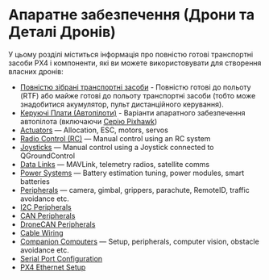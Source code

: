 # Апаратне забезпечення (Дрони та Деталі Дронів)

У цьому розділі міститься інформація про повністю готові транспортні засоби PX4 і компоненти, які ви можете використовувати для створення власних дронів:

- [Повністю зібрані транспортні засоби](../complete_vehicles/README.md) - Повністю готові до польоту (RTF) або майже готові до польоту транспортні засоби (тобто може знадобитися акумулятор, пульт дистанційного керування).
- [Керуючі Плати (Автопілоти)](../flight_controller/README.md) - Варіанти апаратного забезпечення автопілота (включаючи [Серію Pixhawk](../flight_controller/pixhawk_series.md))
- [Actuators](../actuators/README.md) — Allocation, ESC, motors, servos
- [Radio Control (RC)](../getting_started/rc_transmitter_receiver.md) — Manual control using an RC system
- [Joysticks](../config/joystick.md) — Manual control using a Joystick connected to QGroundControl
- [Data Links](../data_links/README.md) — MAVLink, telemetry radios, satellite comms
- [Power Systems](../power_systems/README.md) — Battery estimation tuning, power modules, smart batteries
- [Peripherals](../peripherals/README.md) — camera, gimbal, grippers, parachute, RemoteID, traffic avoidance etc.
- [I2C Peripherals](../sensor_bus/i2c_general.md)
- [CAN Peripherals](../can/README.md)
- [DroneCAN Peripherals](../dronecan/README.md)
- [Cable Wiring](../assembly/cable_wiring.md)
- [Companion Computers](../companion_computer/README.md) — Setup, peripherals, computer vision, obstacle avoidance etc.
- [Serial Port Configuration](../peripherals/serial_configuration.md)
- [PX4 Ethernet Setup](../advanced_config/ethernet_setup.md)

